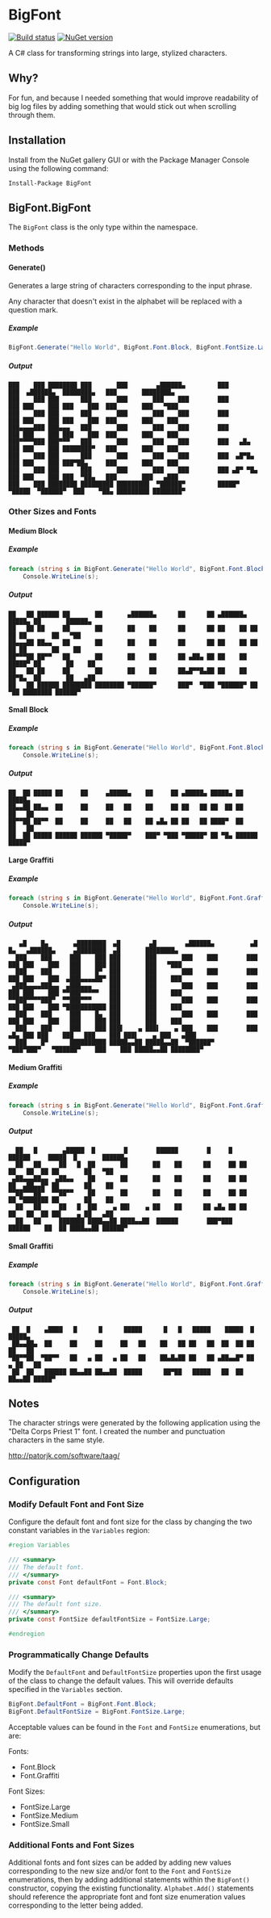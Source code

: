 # BigFont

[![Build status](https://ci.appveyor.com/api/projects/status/lpomyooh5j4vuwio?svg=true)](https://ci.appveyor.com/project/jpdillingham/bigfont)
[![NuGet version](https://badge.fury.io/nu/Utility.BigFont.svg)](https://badge.fury.io/nu/Utility.BigFont)

A C# class for transforming strings into large, stylized characters.

## Why?
For fun, and because I needed something that would improve readability of big log files by adding something that would stick out when scrolling through them.

## Installation 

Install from the NuGet gallery GUI or with the Package Manager Console using the following command:

```Install-Package BigFont```

## BigFont.BigFont

The ```BigFont``` class is the only type within the namespace. 

### Methods

#### Generate()

Generates a large string of characters corresponding to the input phrase.

Any character that doesn't exist in the alphabet will be replaced with a question mark.

##### Example

```c#
BigFont.Generate("Hello World", BigFont.Font.Block, BigFont.FontSize.Large)
```

##### Output

```
███    ███ ████████ ███       ███        ▄██████▄         ███         ███  ▄██████▄  ████████▄   ███       ████████▄
███    ███ ███      ███       ███       ███    ███        ███         ███ ███    ███ ███    ███  ███       ███   ▀███
███    ███ ███      ███       ███       ███    ███        ███         ███ ███    ███ ███    ███  ███       ███    ███
███▄▄▄▄███ ███▄▄▄   ███       ███       ███    ███        ███         ███ ███    ███ ███    ███  ███       ███    ███
███▀▀▀▀███ ███▀▀▀   ███       ███       ███    ███        ███   ▄█▄   ███ ███    ███ ████████▀   ███       ███    ███
███    ███ ███      ███       ███       ███    ███        ███  ▄█▀█▄  ███ ███    ███ ███▀██▄     ███       ███    ███
███    ███ ███      ███       ███       ███    ███        ███ ▄█▀ ▀█▄ ███ ███    ███ ███  ▀██▄   ███       ███   ▄███
███    ███ ████████ █████████ █████████  ▀██████▀         █████▀   ▀█████  ▀██████▀  ███    ▀██▄ █████████ ████████▀
```

### Other Sizes and Fonts

#### Medium Block

##### Example

```c#
foreach (string s in BigFont.Generate("Hello World", BigFont.Font.Block, BigFont.FontSize.Medium))
    Console.WriteLine(s);
```

##### Output

```
██   ██ ██████ ██       ██       ▄██████▄      ██      ██ ▄██████▄ █████▄ ██       ██████▄
██   ██ ██     ██       ██       ██    ██      ██      ██ ██    ██ ██  ██ ██       ██   ▀██
██▄▄▄██ ██▄▄   ██       ██       ██    ██      ██      ██ ██    ██ ██  ██ ██       ██    ██
██▀▀▀██ ██▀▀   ██       ██       ██    ██      ██ ▄██▄ ██ ██    ██ █████▀ ██       ██    ██
██   ██ ██     ██       ██       ██    ██      ██▄█▀▀█▄██ ██    ██ ██▀█▄  ██       ██   ▄██
██   ██ ██████ ████████ ████████ ▀██████▀      ███▀  ▀███ ▀██████▀ ██ ▀██ ████████ ██████▀
```

#### Small Block

##### Example

```c#
foreach (string s in BigFont.Generate("Hello World", BigFont.Font.Block, BigFont.FontSize.Small))
    Console.WriteLine(s);
```

##### Output

```
██  ██ █████ ██     ██     ▄█████▄    ██     ██ ▄█████▄ █████▄ ██     █████▄
██▄▄██ ██▄▄  ██     ██     ██   ██    ██     ██ ██   ██ ██  ██ ██     ██   ██
██▀▀██ ██▀▀  ██     ██     ██   ██    ██ ▄█▄ ██ ██   ██ ████▀  ██     ██   ██
██  ██ █████ ██████ ██████ ▀█████▀    ███▀ ▀███ ▀█████▀ ██ ▀█▄ ██████ █████▀
```

#### Large Graffiti

##### Example

```c#
foreach (string s in BigFont.Generate("Hello World", BigFont.Font.Graffiti, BigFont.FontSize.Large))
    Console.WriteLine(s);
```

##### Output

```
   ▄█    █▄       ▄████████  ▄█        ▄█        ▄██████▄          ▄█     █▄   ▄██████▄     ▄████████  ▄█       ████████▄
  ███    ███     ███    ███ ███       ███       ███    ███        ███     ███ ███    ███   ███    ███ ███       ███   ▀███
  ███    ███     ███    █▀  ███       ███       ███    ███        ███     ███ ███    ███  ▄███▄▄▄▄██▀ ███       ███    ███
 ▄███▄▄▄▄███▄▄  ▄███▄▄▄     ███       ███       ███    ███        ███     ███ ███    ███ ▀▀███▀▀▀▀▀   ███       ███    ███
▀▀███▀▀▀▀███▀  ▀▀███▀▀▀     ███       ███       ███    ███        ███     ███ ███    ███ ▀███████████ ███       ███    ███
  ███    ███     ███    █▄  ███       ███       ███    ███        ███     ███ ███    ███   ███    ███ ███       ███    ███
  ███    ███     ███    ███ ███▌    ▄ ███▌    ▄ ███    ███        ███ ▄█▄ ███ ███    ███   ███    ███ ███▌    ▄ ███   ▄███
  ███    █▀      ██████████ █████▄▄██ █████▄▄██  ▀██████▀          ▀███▀███▀   ▀██████▀    ███    ███ █████▄▄██ ████████▀
```

#### Medium Graffiti

##### Example

```c#
foreach (string s in BigFont.Generate("Hello World", BigFont.Font.Graffiti, BigFont.FontSize.Medium))
    Console.WriteLine(s);
```

##### Output

```
  ██   █       ▄█████  █        █        ██████        █     █   ██████     █████  █       ██████▄
  ██   ██     ██   █  ██       ██       ██    ██      ██     ██ ██    ██   ██  ██ ██       ██   ▀██
 ▄██▄▄▄██▄▄  ▄██▄▄    ██       ██       ██    ██      ██     ██ ██    ██  ▄██▄▄█▀ ██       ██    ██
▀▀██▀▀▀██▀  ▀▀██▀▀    ██       ██       ██    ██      ██     ██ ██    ██ ▀███████ ██       ██    ██
  ██   ██     ██   █  ██▌    ▄ ██▌    ▄ ██    ██      ██ ▄█▄ ██ ██    ██   ██  ██ ██▌    ▄ ██   ▄██
  ██   ██     ███████ ████▄▄██ ████▄▄██  ██████        ███▀███   ██████    ██  ██ ████▄▄██ ██████▀
```

#### Small Graffiti

##### Example

```c#
foreach (string s in BigFont.Generate("Hello World", BigFont.Font.Graffiti, BigFont.FontSize.Small))
    Console.WriteLine(s);
```

##### Output

```
 ██  █    ▄████   █      █      █████      █   █   █████    █████  █     █████▄
 ██▄▄██▄  ██     ██     ██     ██   ██    ██   ██ ██   ██  ██  ██ ██     ██   ██
▀██▀▀██  ▀██▀▀   ██   ▄ ██   ▄ ██   ██    ██▄█▄██ ██   ██ ▄██▄▄█▀ ██   ▄ ██   ██
 ██  ██   ██████ ██▄▄██ ██▄▄██  █████      ██▀██   █████   ██  ██ ██▄▄██ █████▀
```

## Notes

The character strings were generated by the following application using the "Delta Corps Priest 1" font.  I created the number and punctuation characters in the same style.

http://patorjk.com/software/taag/

## Configuration

### Modify Default Font and Font Size

Configure the default font and font size for the class by changing the two constant variables in the ```Variables``` region:

```c#
#region Variables

/// <summary>
/// The default font.
/// </summary>
private const Font defaultFont = Font.Block;

/// <summary>
/// The default font size.
/// </summary>
private const FontSize defaultFontSize = FontSize.Large;

#endregion
```

### Programmatically Change Defaults

Modify the ```DefaultFont``` and ```DefaultFontSize``` properties upon the first usage of the class to change the default values.  This will override defaults specified in the ```Variables``` section.

```c#
BigFont.DefaultFont = BigFont.Font.Block;
BigFont.DefaultFontSize = BigFont.FontSize.Large;
```

Acceptable values can be found in the ```Font``` and ```FontSize``` enumerations, but are:

Fonts:
* Font.Block
* Font.Graffiti

Font Sizes:
* FontSize.Large
* FontSize.Medium
* FontSize.Small

### Additional Fonts and Font Sizes

Additional fonts and font sizes can be added by adding new values corresponding to the new size and/or font to the ```Font``` and ```FontSize``` enumerations, then by adding additional statements within the ```BigFont()``` constructor, copying the existing functionality.  ```Alphabet.Add()``` statements should reference the appropriate font and font size enumeration values corresponding to the letter being added.
